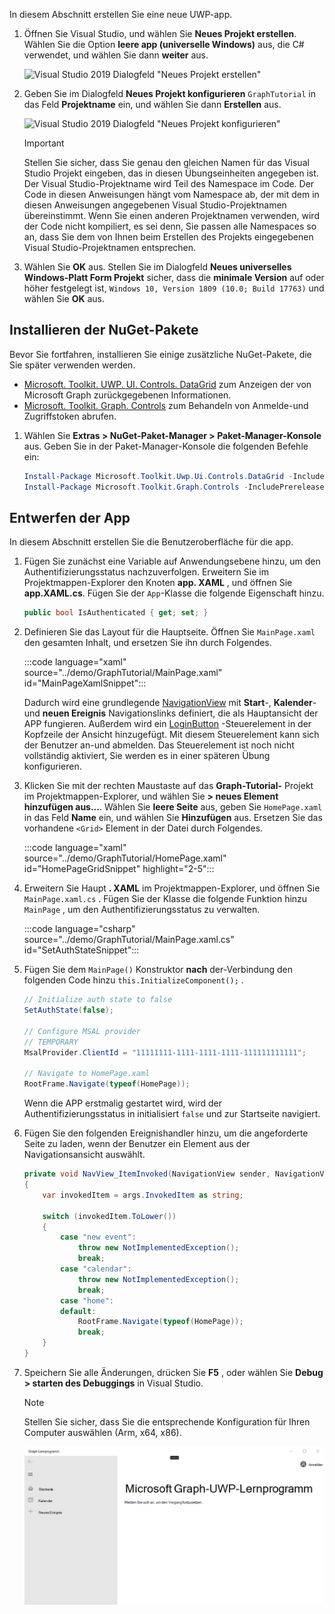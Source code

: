 <!-- markdownlint-disable MD002 MD041 -->

In diesem Abschnitt erstellen Sie eine neue UWP-app.

1. Öffnen Sie Visual Studio, und wählen Sie **Neues Projekt erstellen**. Wählen Sie die Option **leere app (universelle Windows)** aus, die C# verwendet, und wählen Sie dann **weiter** aus.

    ![Visual Studio 2019 Dialogfeld "Neues Projekt erstellen"](./images/vs-create-new-project.png)

1. Geben Sie im Dialogfeld **Neues Projekt konfigurieren** `GraphTutorial` in das Feld **Projektname** ein, und wählen Sie dann **Erstellen** aus.

    ![Visual Studio 2019 Dialogfeld "Neues Projekt konfigurieren"](./images/vs-configure-new-project.png)

    > [!IMPORTANT]
    > Stellen Sie sicher, dass Sie genau den gleichen Namen für das Visual Studio Projekt eingeben, das in diesen Übungseinheiten angegeben ist. Der Visual Studio-Projektname wird Teil des Namespace im Code. Der Code in diesen Anweisungen hängt vom Namespace ab, der mit dem in diesen Anweisungen angegebenen Visual Studio-Projektnamen übereinstimmt. Wenn Sie einen anderen Projektnamen verwenden, wird der Code nicht kompiliert, es sei denn, Sie passen alle Namespaces so an, dass Sie dem von Ihnen beim Erstellen des Projekts eingegebenen Visual Studio-Projektnamen entsprechen.

1. Wählen Sie **OK** aus. Stellen Sie im Dialogfeld **Neues universelles Windows-Platt Form Projekt** sicher, dass die **minimale Version** auf oder höher festgelegt ist, `Windows 10, Version 1809 (10.0; Build 17763)` und wählen Sie **OK** aus.

## <a name="install-nuget-packages"></a>Installieren der NuGet-Pakete

Bevor Sie fortfahren, installieren Sie einige zusätzliche NuGet-Pakete, die Sie später verwenden werden.

- [Microsoft. Toolkit. UWP. UI. Controls. DataGrid](https://www.nuget.org/packages/Microsoft.Toolkit.Uwp.Ui.Controls.DataGrid/) zum Anzeigen der von Microsoft Graph zurückgegebenen Informationen.
- [Microsoft. Toolkit. Graph. Controls](https://www.nuget.org/packages/Microsoft.Toolkit.Graph.Controls) zum Behandeln von Anmelde-und Zugriffstoken abrufen.

1. Wählen Sie **Extras > NuGet-Paket-Manager > Paket-Manager-Konsole** aus. Geben Sie in der Paket-Manager-Konsole die folgenden Befehle ein:

    ```powershell
    Install-Package Microsoft.Toolkit.Uwp.Ui.Controls.DataGrid -IncludePrerelease
    Install-Package Microsoft.Toolkit.Graph.Controls -IncludePrerelease
    ```

## <a name="design-the-app"></a>Entwerfen der App

In diesem Abschnitt erstellen Sie die Benutzeroberfläche für die app.

1. Fügen Sie zunächst eine Variable auf Anwendungsebene hinzu, um den Authentifizierungsstatus nachzuverfolgen. Erweitern Sie im Projektmappen-Explorer den Knoten **app. XAML** , und öffnen Sie **app.XAML.cs**. Fügen Sie der `App`-Klasse die folgende Eigenschaft hinzu.

    ```csharp
    public bool IsAuthenticated { get; set; }
    ```

1. Definieren Sie das Layout für die Hauptseite. Öffnen Sie `MainPage.xaml` den gesamten Inhalt, und ersetzen Sie ihn durch Folgendes.

    :::code language="xaml" source="../demo/GraphTutorial/MainPage.xaml" id="MainPageXamlSnippet":::

    Dadurch wird eine grundlegende [NavigationView](/uwp/api/windows.ui.xaml.controls.navigationview) mit **Start**-, **Kalender**-und **neuen Ereignis** Navigationslinks definiert, die als Hauptansicht der APP fungieren. Außerdem wird ein [LoginButton](https://github.com/windows-toolkit/Graph-Controls) -Steuerelement in der Kopfzeile der Ansicht hinzugefügt. Mit diesem Steuerelement kann sich der Benutzer an-und abmelden. Das Steuerelement ist noch nicht vollständig aktiviert, Sie werden es in einer späteren Übung konfigurieren.

1. Klicken Sie mit der rechten Maustaste auf das **Graph-Tutorial-** Projekt im Projektmappen-Explorer, und wählen Sie **> neues Element hinzufügen aus...**. Wählen Sie **leere Seite** aus, geben Sie `HomePage.xaml` in das Feld **Name** ein, und wählen Sie **Hinzufügen** aus. Ersetzen Sie das vorhandene `<Grid>` Element in der Datei durch Folgendes.

    :::code language="xaml" source="../demo/GraphTutorial/HomePage.xaml" id="HomePageGridSnippet" highlight="2-5":::

1. Erweitern Sie Haupt **. XAML** im Projektmappen-Explorer, und öffnen Sie `MainPage.xaml.cs` . Fügen Sie der Klasse die folgende Funktion hinzu `MainPage` , um den Authentifizierungsstatus zu verwalten.

    :::code language="csharp" source="../demo/GraphTutorial/MainPage.xaml.cs" id="SetAuthStateSnippet":::

1. Fügen Sie dem `MainPage()` Konstruktor **nach** der-Verbindung den folgenden Code hinzu `this.InitializeComponent();` .

    ```csharp
    // Initialize auth state to false
    SetAuthState(false);

    // Configure MSAL provider
    // TEMPORARY
    MsalProvider.ClientId = "11111111-1111-1111-1111-111111111111";

    // Navigate to HomePage.xaml
    RootFrame.Navigate(typeof(HomePage));
    ```

    Wenn die APP erstmalig gestartet wird, wird der Authentifizierungsstatus in initialisiert `false` und zur Startseite navigiert.

1. Fügen Sie den folgenden Ereignishandler hinzu, um die angeforderte Seite zu laden, wenn der Benutzer ein Element aus der Navigationsansicht auswählt.

    ```csharp
    private void NavView_ItemInvoked(NavigationView sender, NavigationViewItemInvokedEventArgs args)
    {
        var invokedItem = args.InvokedItem as string;

        switch (invokedItem.ToLower())
        {
            case "new event":
                throw new NotImplementedException();
                break;
            case "calendar":
                throw new NotImplementedException();
                break;
            case "home":
            default:
                RootFrame.Navigate(typeof(HomePage));
                break;
        }
    }
    ```

1. Speichern Sie alle Änderungen, drücken Sie **F5** , oder wählen Sie **Debug > starten des Debuggings** in Visual Studio.

    > [!NOTE]
    > Stellen Sie sicher, dass Sie die entsprechende Konfiguration für Ihren Computer auswählen (Arm, x64, x86).

    ![Screenshot der Homepage](./images/create-app-01.png)
